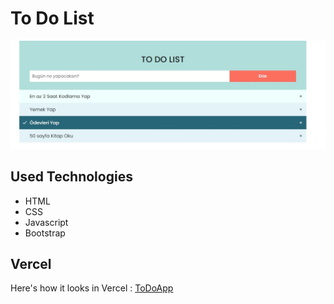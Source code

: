 # To Do List

![](./img.jpg)

## Used Technologies
- HTML
- CSS
- Javascript
- Bootstrap

## Vercel
Here's how it looks in Vercel : [ToDoApp](https://to-do-application-r93qhmzmt-mustafahincal.vercel.app/)